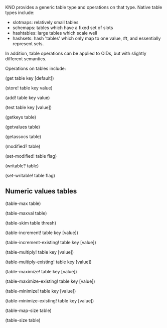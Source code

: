 KNO provides a generic table type and operations on that type. Native table types include:
* slotmaps: relatively small tables
* schemaps: tables which have a fixed set of slots
* hashtables: large tables which scale well
* hashsets: hash 'tables' which only map to one value, #t, and essentially represent sets. 

In addition, table operations can be applied to OIDs, but with slightly different semantics.

Operations on tables include:

(get table key [default])

(store! table key value)

(add! table key value)

(test table key [value])

(getkeys table)

(getvalues table)

(getassocs table)

(modified? table)

(set-modified! table flag)

(writable? table)

(set-writable! table flag)

## Numeric values tables

(table-max table)

(table-maxval table)

(table-skim table thresh)

(table-increment! table key [value])

(table-increment-existing! table key [value])

(table-multiply! table key [value])

(table-multiply-existing! table key [value])

(table-maximize! table key [value])

(table-maximize-existing! table key [value])

(table-minimize! table key [value])

(table-minimize-existing! table key [value])

(table-map-size table)

(table-size table)




